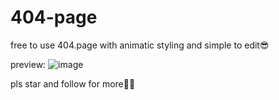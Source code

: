 # 404-page
free to use 404.page with animatic styling and simple to edit😎


preview:
![image](https://github.com/user-attachments/assets/803f03ca-4dee-48bd-862c-0cbcb1914094)

pls star and follow for more🤖🐳

